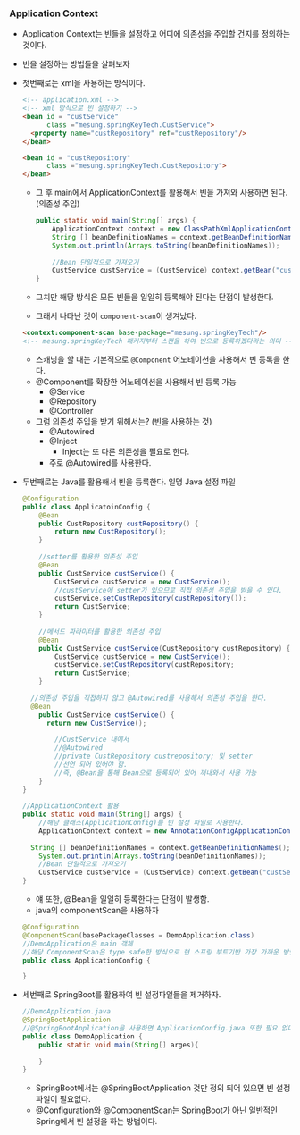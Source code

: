 ### Application Context

- Application Context는 빈들을 설정하고 어디에 의존성을 주입할 건지를 정의하는 것이다.

- 빈을 설정하는 방법들을 살펴보자

- 첫번째로는 xml을 사용하는 방식이다.

  ```html
  <!-- application.xml -->
  <!-- xml 방식으로 빈 설정하기 -->
  <bean id = "custService"
        class ="mesung.springKeyTech.CustService">
  	<property name="custRepository" ref="custRepository"/>
  </bean>
  
  <bean id = "custRepository"
        class ="mesung.springKeyTech.CustRepository">
  </bean>
  ```

  - 그 후 main에서 ApplicationContext를 활용해서 빈을 가져와 사용하면 된다. (의존성 주입)

    ```java
    public static void main(String[] args) {
        ApplicationContext context = new ClassPathXmlApplicationContext("application.xml");
     	String [] beanDefinitionNames = context.getBeanDefinitionNames();
        System.out.println(Arrays.toString(beanDefinitionNames));
        
        //Bean 단일적으로 가져오기
        CustService custService = (CustService) context.getBean("custService");
    }
    ```

  - 그치만 해당 방식은 모든 빈들을 일일히 등록해야 된다는 단점이 발생한다.

  - 그래서 나타난 것이 `component-scan`이 생겨났다.

  ```html
  <context:component-scan base-package="mesung.springKeyTech"/>
  <!-- mesung.springKeyTech 패키지부터 스캔을 하여 빈으로 등록하겠다라는 의미 -->
  ```

  - 스캐닝을 할 때는 기본적으로 `@Component` 어노테이션을 사용해서 빈 등록을 한다. 
  - @Component를 확장한 어노테이션을 사용해서 빈 등록 가능
    - @Service
    - @Repository
    - @Controller
  - 그럼 의존성 주입을 받기 위해서는? (빈을 사용하는 것)
    - @Autowired
    - @Inject
      - Inject는 또 다른 의존성을 필요로 한다.
    - 주로 @Autowired를 사용한다.

- 두번째로는 Java를 활용해서 빈을 등록한다. 일명 Java 설정 파일

  ```java
  @Configuration
  public class ApplicatoinConfig {
      @Bean
      public CustRepository custRepository() {
          return new CustRepository();
      }
      
      //setter를 활용한 의존성 주입
      @Bean
      public CustService custService() {
          CustService custService = new CustService();
          //custService에 setter가 있으므로 직접 의존성 주입을 받을 수 있다.
          custService.setCustRepository(custRepository());
          return CustService;
      }
      
      //메서드 파라미터를 활용한 의존성 주입
      @Bean
      public CustService custService(CustRepository custRepository) {
          CustService custService = new CustService();
          custService.setCustRepository(custRepository;
          return CustService;
      }
                                        
  	//의존성 주입을 직접하지 않고 @Autowired를 사용해서 의존성 주입을 한다.
  	@Bean
      public CustService custService() {
  		return new CustService();
          
          //CustService 내에서
          //@Autowired
          //private CustRepository custrepository; 및 setter
          //선언 되어 있어야 함.
          //즉, @Bean을 통해 Bean으로 등록되어 있어 꺼내와서 사용 가능
      }                            
  }
                                        
  //ApplicationContext 활용
  public static void main(String[] args) {
      //해당 클래스(ApplicationConfig)를 빈 설정 파일로 사용한다.
      ApplicationContext context = new AnnotationConfigApplicationContext(ApplicatoinConfig.class);
      
   	String [] beanDefinitionNames = context.getBeanDefinitionNames();
      System.out.println(Arrays.toString(beanDefinitionNames)); 
      //Bean 단일적으로 가져오기
      CustService custService = (CustService) context.getBean("custService");
  }
  ```

  - 얘 또한, @Bean을 일일히 등록한다는 단점이 발생함.
  - java의 componentScan을 사용하자

  ```java
  @Configuration
  @ComponentScan(basePackageClasses = DemoApplication.class)
  //DemoApplication은 main 객체
  //해당 ComponentScan은 type safe한 방식으로 현 스프링 부트기반 가장 가까운 방법
  public class ApplicationConfig {
  
  }
  ```

- 세번째로 SpringBoot를 활용하여 빈 설정파일들을 제거하자.

  ```java
  //DemoApplication.java
  @SpringBootApplication
  //@SpringBootApplication을 사용하면 ApplicationConfig.java 또한 필요 없다. 즉, @SpringBootApplication 하나로 빈 설정이 가능하다.
  public class DemoApplication {
      public static void main(String[] arges){
          
      }
  }
  ```

  - SpringBoot에서는 @SpringBootApplication 것만 정의 되어 있으면 빈 설정 파일이 필요없다.
  - @Configuration와 @ComponentScan는 SpringBoot가 아닌 일반적인 Spring에서 빈 설정을 하는 방법이다.